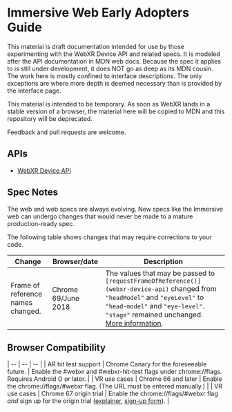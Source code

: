 # Immersive Web Early Adopters Guide

This material is draft documentation intended for use by those experimenting with the WebXR Device API and related specs. It is modeled after the API documentation in MDN web docs. Because the spec it applies to is still under development, it does NOT go as deep as its MDN cousin. The work here is mostly confined to interface descriptions. The only exceptions are where more depth is deemed necessary than is provided by the interface page.

This material is intended to be temporary. As soon as WebXR lands in a stable version of a browser, the material here will be copied to MDN and this repository will be deprecated.

Feedback and pull requests are welcome.

## APIs

* [WebXR Device API](webxr-device-api/index.md)

## Spec Notes

The web and web specs are always evolving. New specs like the Immersive web
can undergo changes that would never be made to a mature production-ready spec.

The following table shows changes that may require corrections to your code.

| Change | Browser/date | Description |
| ------ | ------------ | ----------- |
| Frame of reference names changed. | Chrome 69/June 2018 | The values that may be passed to `[requestFrameOfReference()](webxr-device-api)` changed from `"headModel"` and `"eyeLevel"` to `"head-model"` and `"eye-level"`. `"stage"` remained unchanged. [More information](https://github.com/immersive-web/webxr/issues/364). |

## Browser Compatibility

| -- | -- | -- |
| AR hit test support | Chrome Canary for the foreseeable future. | Enable the #webxr and #webxr-hit-test flags under chrome://flags. Requires Android O or later. |
| VR use cases | Chrome 66 and later | Enable the chrome://flags/#webxr flag. (The URL must be entered manually.) |
| VR use cases | Chrome 67 origin trial | Enable the chrome://flags/#webxr flag *and* sign up for the origin trial ([explainer](https://github.com/GoogleChrome/OriginTrials/blob/gh-pages/developer-guide.md), [sign-up form](http://bit.ly/OriginTrialSignup)). |

